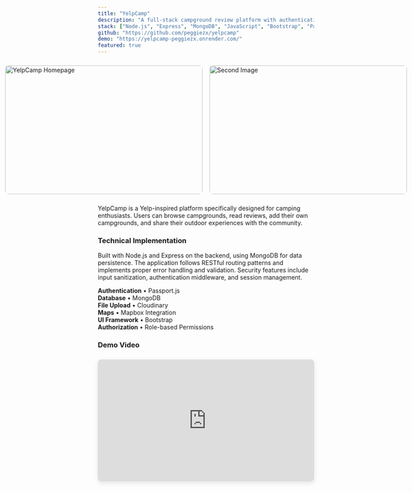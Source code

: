 ```yaml
---
title: "YelpCamp"
description: "A full-stack campground review platform with authentication, image uploads, and interactive maps."
stack: ["Node.js", "Express", "MongoDB", "JavaScript", "Bootstrap", "Passport.js", "Cloudinary", "Mapbox"]
github: "https://github.com/peggiezx/yelpcamp"
demo: "https://yelpcamp-peggiezx.onrender.com/"
featured: true
---
```


<div style="display: flex !important; gap: 1rem; justify-content: center; align-items: flex-start; margin: 1.5rem auto; flex-wrap: nowrap; max-width: 650px;">
  <img src="https://res.cloudinary.com/peggiexplode/image/upload/v1757003660/yelpcamp-home_vrdgvt.png" alt="YelpCamp Homepage" style="width: 460px !important; height: 300px !important; object-fit: cover !important; border-radius: 8px; flex: none !important; display: block !important;" />
  <img src="https://res.cloudinary.com/peggiexplode/image/upload/v1757004969/Screenshot_2025-09-04_at_1.51.23_AM_2_ujwyzl.png" alt="Second Image" style="width: 460px !important; height: 300px !important; object-fit: cover !important; border-radius: 8px; flex: none !important; display: block !important;" />
</div>

YelpCamp is a Yelp-inspired platform specifically designed for camping enthusiasts. Users can browse campgrounds, read reviews, add their own campgrounds, and share their outdoor experiences with the community.


### Technical Implementation

Built with Node.js and Express on the backend, using MongoDB for data persistence. The application follows RESTful routing patterns and implements proper error handling and validation. Security features include input sanitization, authentication middleware, and session management.

**Authentication** • Passport.js  
**Database** • MongoDB  
**File Upload** • Cloudinary  
**Maps** • Mapbox Integration  
**UI Framework** • Bootstrap  
**Authorization** • Role-based Permissions

### Demo Video

<div style="position: relative; width: 100%; max-width: 600px; margin: 1.5rem auto;">
  <div style="position: relative; padding-bottom: 56.25%; height: 0; overflow: hidden; border-radius: 8px; box-shadow: 0 4px 12px rgba(0, 0, 0, 0.1);">
    <iframe 
      src="https://www.youtube.com/embed/M-DZPvMEdsI" 
      style="position: absolute; top: 0; left: 0; width: 100%; height: 100%; border: 0;" 
      allowfullscreen
      title="YelpCamp Demo">
    </iframe>
  </div>
</div>